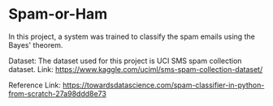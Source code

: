 # Spam-or-Ham
         
In this project, a system was trained to classify the spam emails using the Bayes' theorem.

Dataset: The dataset used for this project is UCI SMS spam collection dataset. 
          Link: https://www.kaggle.com/uciml/sms-spam-collection-dataset/

Reference Link: https://towardsdatascience.com/spam-classifier-in-python-from-scratch-27a98ddd8e73

